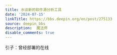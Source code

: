```yaml
---
title: 水谈新的软件源分析工具
date: '2024-07-15'
linkTitle: https://bbs.deepin.org/en/post/275133
source: deepin_bbs
description:  魔法师 
disable_comments: true
---
```

引子：曾经部署的在线
